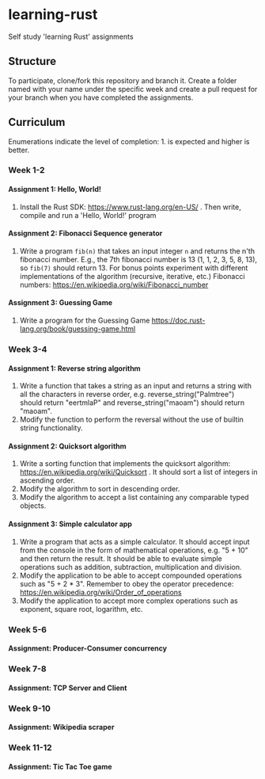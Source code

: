# learning-rust
Self study 'learning Rust' assignments

## Structure
To participate, clone/fork this repository and branch it. Create a folder named with your name under the specific week and create a pull request for your branch when you have completed the assignments.

## Curriculum
Enumerations indicate the level of completion: 1. is expected and higher is better.

### Week 1-2
#### Assignment 1: Hello, World!
1. Install the Rust SDK: https://www.rust-lang.org/en-US/ . Then write, compile and run a 'Hello, World!' program

#### Assignment 2: Fibonacci Sequence generator
1. Write a program `fib(n)` that takes an input integer `n` and returns the n'th fibonacci number. E.g., the 7th fibonacci number is 13 (1, 1, 2, 3, 5, 8, 13), so `fib(7)` should return 13. For bonus points experiment with different implementations of the algorithm (recursive, iterative, etc.)
Fibonacci numbers: https://en.wikipedia.org/wiki/Fibonacci_number

#### Assignment 3: Guessing Game
1. Write a program for the Guessing Game https://doc.rust-lang.org/book/guessing-game.html

### Week 3-4
#### Assignment 1: Reverse string algorithm
1. Write a function that takes a string as an input and returns a string with all the characters in reverse order, e.g. reverse_string("Palmtree") should return "eertmlaP" and reverse_string("maoam") should return "maoam".
2. Modify the function to perform the reversal without the use of builtin string functionality.

#### Assignment 2: Quicksort algorithm
1. Write a sorting function that implements the quicksort algorithm: https://en.wikipedia.org/wiki/Quicksort . It should sort a list of integers in ascending order.
2. Modify the algorithm to sort in descending order.
3. Modify the algorithm to accept a list containing any comparable typed objects.

#### Assignment 3: Simple calculator app
1. Write a program that acts as a simple calculator. It should accept input from the console in the form of mathematical operations, e.g. "5 + 10" and then return the result. It should be able to evaluate simple operations such as addition, subtraction, multiplication and division.
2. Modify the application to be able to accept compounded operations such as "5 + 2 * 3". Remember to obey the operator precedence: https://en.wikipedia.org/wiki/Order_of_operations 
3. Modify the application to accept more complex operations such as exponent, square root, logarithm, etc.

### Week 5-6
#### Assignment: Producer-Consumer concurrency

### Week 7-8
#### Assignment: TCP Server and Client

### Week 9-10
#### Assignment: Wikipedia scraper

### Week 11-12
#### Assignment: Tic Tac Toe game
